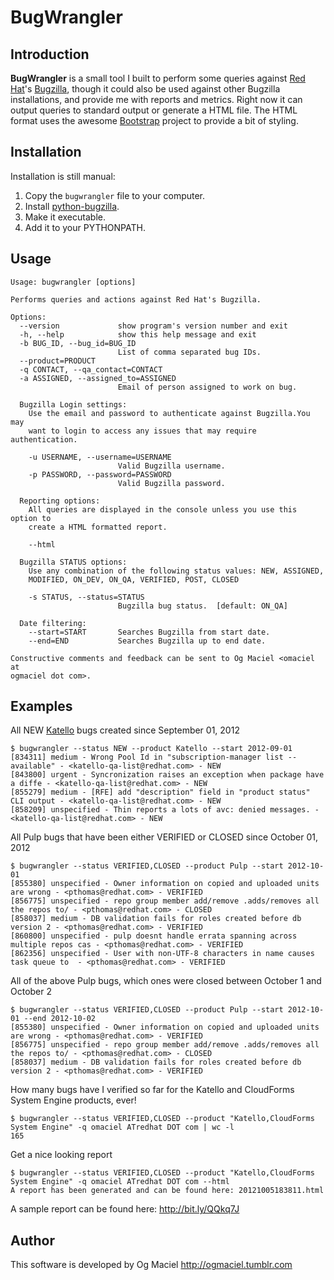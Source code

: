 BugWrangler
===========

Introduction
------------

**BugWrangler** is a small tool I built to perform some queries against [Red Hat](http://redhat.com)'s [Bugzilla](https://bugzilla.redhat.com), though it could also be used against other Bugzilla installations, and provide me with reports and metrics. Right now it can output queries to standard output or generate a HTML file. The HTML format uses the awesome [Bootstrap](http://twitter.github.com/bootstrap/) project to provide a bit of styling.


Installation
------------

Installation is still manual:

1. Copy the `bugwrangler` file to your computer.
2. Install [python-bugzilla](http://pypi.python.org/pypi/python-bugzilla/0.6.2).
3. Make it executable.
4. Add it to your PYTHONPATH.

Usage
-----

    Usage: bugwrangler [options]

    Performs queries and actions against Red Hat's Bugzilla.

    Options:
      --version             show program's version number and exit
      -h, --help            show this help message and exit
      -b BUG_ID, --bug_id=BUG_ID
                            List of comma separated bug IDs.
      --product=PRODUCT     
      -q CONTACT, --qa_contact=CONTACT
      -a ASSIGNED, --assigned_to=ASSIGNED
                            Email of person assigned to work on bug.

      Bugzilla Login settings:
        Use the email and password to authenticate against Bugzilla.You may
        want to login to access any issues that may require authentication.

        -u USERNAME, --username=USERNAME
                            Valid Bugzilla username.
        -p PASSWORD, --password=PASSWORD
                            Valid Bugzilla password.

      Reporting options:
        All queries are displayed in the console unless you use this option to
        create a HTML formatted report.

        --html              

      Bugzilla STATUS options:
        Use any combination of the following status values: NEW, ASSIGNED,
        MODIFIED, ON_DEV, ON_QA, VERIFIED, POST, CLOSED

        -s STATUS, --status=STATUS
                            Bugzilla bug status.  [default: ON_QA]

      Date filtering:
        --start=START       Searches Bugzilla from start date.
        --end=END           Searches Bugzilla up to end date.

    Constructive comments and feedback can be sent to Og Maciel <omaciel at
    ogmaciel dot com>.

Examples
--------

All NEW [Katello](http://katello.org) bugs created since September 01, 2012

    $ bugwrangler --status NEW --product Katello --start 2012-09-01
    [834311] medium - Wrong Pool Id in "subscription-manager list --available" - <katello-qa-list@redhat.com> - NEW
    [843800] urgent - Syncronization raises an exception when package have a diffe - <katello-qa-list@redhat.com> - NEW
    [855279] medium - [RFE] add "description" field in "product status" CLI output - <katello-qa-list@redhat.com> - NEW
    [858209] unspecified - Thin reports a lots of avc: denied messages. - <katello-qa-list@redhat.com> - NEW

All Pulp bugs that have been either VERIFIED or CLOSED since October 01, 2012

    $ bugwrangler --status VERIFIED,CLOSED --product Pulp --start 2012-10-01
    [855380] unspecified - Owner information on copied and uploaded units are wrong - <pthomas@redhat.com> - VERIFIED
    [856775] unspecified - repo group member add/remove .adds/removes all the repos to/ - <pthomas@redhat.com> - CLOSED
    [858037] medium - DB validation fails for roles created before db version 2 - <pthomas@redhat.com> - VERIFIED
    [860800] unspecified - pulp doesnt handle errata spanning across multiple repos cas - <pthomas@redhat.com> - VERIFIED
    [862356] unspecified - User with non-UTF-8 characters in name causes task queue to  - <pthomas@redhat.com> - VERIFIED

All of the above Pulp bugs, which ones were closed between October 1 and October 2

    $ bugwrangler --status VERIFIED,CLOSED --product Pulp --start 2012-10-01 --end 2012-10-02
    [855380] unspecified - Owner information on copied and uploaded units are wrong - <pthomas@redhat.com> - VERIFIED
    [856775] unspecified - repo group member add/remove .adds/removes all the repos to/ - <pthomas@redhat.com> - CLOSED
    [858037] medium - DB validation fails for roles created before db version 2 - <pthomas@redhat.com> - VERIFIED

How many bugs have I verified so far for the Katello and CloudForms System Engine products, ever!

    $ bugwrangler --status VERIFIED,CLOSED --product "Katello,CloudForms System Engine" -q omaciel ATredhat DOT com | wc -l
    165

Get a nice looking report

    $ bugwrangler --status VERIFIED,CLOSED --product "Katello,CloudForms System Engine" -q omaciel ATredhat DOT com --html
    A report has been generated and can be found here: 20121005183811.html
    
A sample report can be found here: http://bit.ly/QQkq7J

Author
------

This software is developed by
Og Maciel http://ogmaciel.tumblr.com